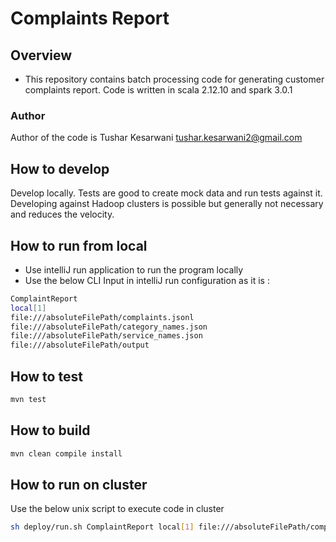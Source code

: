 # Complaints Report

## Overview
- This repository contains batch processing code for generating customer complaints report. Code is written in scala 2.12.10 and spark 3.0.1

### Author 
Author of the code is Tushar Kesarwani <tushar.kesarwani2@gmail.com>


## How to develop
Develop locally. Tests are good to create mock data and run tests against it. Developing against Hadoop clusters is
possible but generally not necessary and reduces the velocity.

## How to run from local
- Use intelliJ run application to run the program locally
- Use the below CLI Input in intelliJ run configuration as it is :

```bash
ComplaintReport
local[1]
file:///absoluteFilePath/complaints.jsonl
file:///absoluteFilePath/category_names.json
file:///absoluteFilePath/service_names.json
file:///absoluteFilePath/output
```

## How to test

```bash
mvn test
```

## How to build

```bash
mvn clean compile install
```


## How to run on cluster
Use the below unix script to execute code in cluster

```bash
sh deploy/run.sh ComplaintReport local[1] file:///absoluteFilePath/complaints.jsonl file:///absoluteFilePath/category_names.json file:///absoluteFilePath/service_names.json file:///absoluteFilePath/output
```